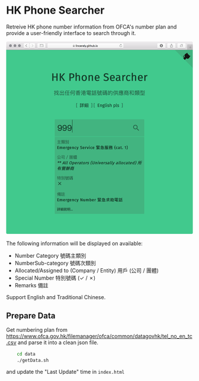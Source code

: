 # HK Phone Searcher

Retreive HK phone number information from OFCA's number plan and provide a user-friendly interface to search through it.

![Screen shot](./img/phoneSearch.png)

The following information will be displayed on available:
 - Number Category 號碼主類別
 - NumberSub-category 號碼次類別
 - Allocated/Assigned to (Company / Entity) 用戶 (公司 / 團體)
 - Special Number 特別號碼 (✓ / ✗)
 - Remarks 備註
 
Support English and Traditional Chinese.

## Prepare Data

Get numbering plan from https://www.ofca.gov.hk/filemanager/ofca/common/datagovhk/tel_no_en_tc.csv and parse it into a clean json file.

``` bash
    cd data
    ./getData.sh
```    

and update the "Last Update" time in `index.html`
